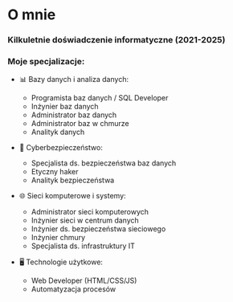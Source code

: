 # O mnie

### Kilkuletnie doświadczenie informatyczne (2021-2025)
### Moje specjalizacje:

- 📊 Bazy danych i analiza danych:
  * Programista baz danych / SQL Developer
  * Inżynier baz danych
  * Administrator baz danych
  * Administrator baz w chmurze
  * Analityk danych

- 🔐 Cyberbezpieczeństwo:
  * Specjalista ds. bezpieczeństwa baz danych
  * Etyczny haker
  * Analityk bezpieczeństwa

- 🌐 Sieci komputerowe i systemy:
  * Administrator sieci komputerowych
  * Inżynier sieci w centrum danych
  * Inżynier ds. bezpieczeństwa sieciowego
  * Inżynier chmury
  * Specjalista ds. infrastruktury IT

- 🖥️ Technologie użytkowe:
  * Web Developer (HTML/CSS/JS)
  * Automatyzacja procesów
